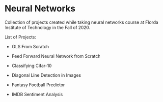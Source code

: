 # Neural Networks
Collection of projects created while taking neural networks course at Florda Institute of Technology in the Fall of 2020.

List of Projects:

* OLS From Scratch

* Feed Forward Neural Network from Scratch

* Classifying Cifar-10

* Diagonal Line Detection in Images

* Fantasy Football Predictor

* IMDB Sentiment Analysis

